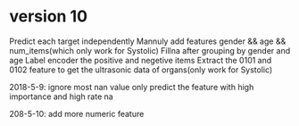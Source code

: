 # version 10

Predict each target independently
Mannuly add features gender && age && num_items(which only work for Systolic)
Fillna after grouping by gender and age
Label encoder the positive and negetive items
Extract the 0101 and 0102 feature to get the ultrasonic data of organs(only work for Systolic) 


2018-5-9:
ignore most nan value 
only predict the feature with high importance and high rate na

208-5-10:
add more numeric feature 
